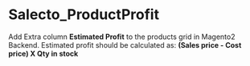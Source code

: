 # Salecto_ProductProfit
Add Extra column **Estimated Profit** to the products grid in Magento2 Backend.
Estimated profit should be calculated as: **(Sales price - Cost price) X Qty in stock**
